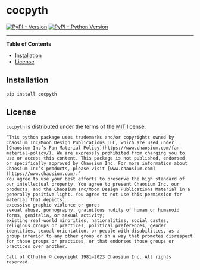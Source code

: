 # cocpyth

[![PyPI - Version](https://img.shields.io/pypi/v/cocpyth.svg)](https://pypi.org/project/cocpyth)
[![PyPI - Python Version](https://img.shields.io/pypi/pyversions/cocpyth.svg)](https://pypi.org/project/cocpyth)

-----

**Table of Contents**

- [Installation](#installation)
- [License](#license)

## Installation

```console
pip install cocpyth
```

## License

`cocpyth` is distributed under the terms of the [MIT](https://spdx.org/licenses/MIT.html) license.

```
“This python package uses trademarks and/or copyrights owned by Chaosium Inc/Moon Design Publications LLC, which are used under [Chaosium Inc’s Fan Material Policy](https://www.chaosium.com/fan-material-policy/). We are expressly prohibited from charging you to use or access this content. This package is not published, endorsed, or specifically approved by Chaosium Inc. For more information about Chaosium Inc’s products, please visit [www.chaosium.com](https://www.chaosium.com).”
You agree to use your best efforts to preserve the high standard of our intellectual property. You agree to present Chaosium Inc, our products, and the Chaosium Inc/Moon Design Publications Material in a generally positive light. You agree to not use this permission for material that depicts:
excessive graphic violence or gore;
sexual abuse, pornography, gratuitous nudity of human or humanoid forms, genitalia, or sexual activity;
existing real-world minorities, nationalities, social castes, religious groups or practices, political preferences, gender identities, sexual orientation, or people with disabilities, as a group inferior to any other group or in a way that promotes disrespect for those groups or practices, or that endorses those groups or practices over another.

Call of Cthulhu © copyright 1981–2023 Chaosium Inc. All rights reserved.
```

